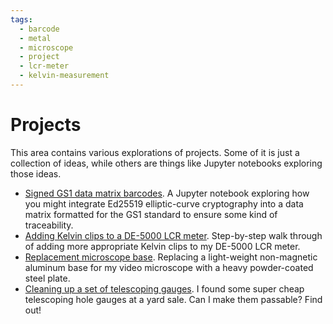 ```yaml
---
tags:
  - barcode
  - metal
  - microscope
  - project
  - lcr-meter
  - kelvin-measurement
---
```

# Projects

This area contains various explorations of projects. Some of it is just a
collection of ideas, while others are things like Jupyter notebooks exploring
those ideas.

* [Signed GS1 data matrix barcodes](signed-GS1-data-matrix.ipynb). A Jupyter
  notebook exploring how you might integrate Ed25519 elliptic-curve cryptography
  into a data matrix formatted for the GS1 standard to ensure some kind of
  traceability. 
* [Adding Kelvin clips to a DE-5000 LCR meter](LCR-meter-Kelvin-clips/index.md).
  Step-by-step walk through of adding more appropriate Kelvin clips to
  my DE-5000 LCR meter.
* [Replacement microscope base](replacement-microscope-base/index.md).
  Replacing a light-weight non-magnetic aluminum base for my video
  microscope with a heavy powder-coated steel plate.
* [Cleaning up a set of telescoping
  gauges](decrunching-telescoping-gauges/index.md). I found some super
  cheap telescoping hole gauges at a yard sale. Can I make them
  passable? Find out!